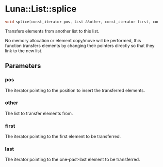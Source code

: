# Luna::List::splice

```c++
void splice(const_iterator pos, List &&other, const_iterator first, const_iterator last)
```

Transfers elements from another list to this list. 

No memory allocation or element copy/move will be performed, this function transfers elements by changing their pointers directly so that they link to the new list. 

## Parameters
### pos
The iterator pointing to the position to insert the transferred elements. 

### other
The list to transfer elements from. 

### first
The iterator pointing to the first element to be transferred. 

### last
The iterator pointing to the one-past-last element to be transferred. 

